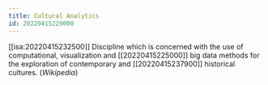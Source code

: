 ```yaml
---
title: Cultural Analytics
id: 20220415229000
---
```


[[isa:20220415232500]] Discipline which is concerned with the use of computational, visualization and [[20220415225000]] big data methods for the exploration of contemporary and [[20220415237900]] historical cultures.  (*Wikipedia*)
